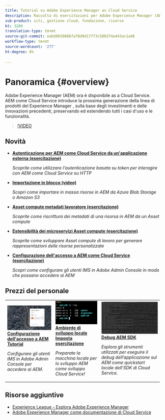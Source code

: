```yaml
---
title: Tutorial su Adobe Experience Manager as Cloud Service
description: Raccolta di esercitazioni per Adobe Experience Manager (AEM) come Cloud Service
sub-product: siti, gestione cloud, fondazione, risorse
kt: 3289
translation-type: tm+mt
source-git-commit: eabd8650886fa78d9d177f3c588374a443ac1ad6
workflow-type: tm+mt
source-wordcount: '277'
ht-degree: 8%

---
```



# Panoramica {#overview}

Adobe Experience Manager (AEM) ora è disponibile as a Cloud Service. AEM come Cloud Service introduce la prossima generazione della linea di prodotti del Experience Manager , sulla base degli investimenti e delle innovazioni precedenti, preservando ed estendendo tutti i casi d&#39;uso e le funzionalità.

>[!VIDEO](https://video.tv.adobe.com/v/31085/?quality=12&learn=on)

## Novità

* **[Autenticazione per AEM come Cloud Service da un&#39;applicazione esterna (esercitazione)](../headless-tutorial/authentication/overview.md)**

   *Scoprite come utilizzare l&#39;autenticazione basata su token per interagire con AEM come Cloud Service su HTTP*

* **[Importazione in blocco (video)](./migration/bulk-import.md)**

   *Scopri come importare in massa risorse in AEM da Azure Blob Storage o  Amazon S3*

* **[Asset compute metadati lavoratore (esercitazione)](./asset-compute/advanced/metadata.md)**

   *Scoprite come riscrittura dei metadati di una risorsa in AEM da un Asset compute*

* **[Estensibilità dei microservizi  Asset compute (esercitazione)](./asset-compute/overview.md)**

   *Scoprite come sviluppare  Asset compute di lavoro per generare rappresentazioni delle risorse personalizzate*

* **[Configurazione dell&#39;accesso a AEM come Cloud Service (esercitazione)](./accessing/overview.md)**

   *Scopri come configurare gli utenti IMS in Adobe Admin Console in modo che possano accedere ai AEM*


## Prezzi del personale

<table>
   <td>
      <a href="./accessing/overview.md">
      <img alt="Configurazione dell'accesso a AEM come Cloud Service" src="./assets/overview/staff-pick__accessing.png"/>
      </a>
      <div>
         <a href="./accessing/overview.md">
         <strong>Configurazione dell'accesso a AEM Tutorial</strong>
         </a>
      </div>
      <p>
         <em>Configurare gli utenti IMS in Adobe Admin Console per accedere ai AEM.</em>
      <p>
   </td>   
   <td>
      <a href="./local-development-environment/overview.md">
      <img alt="Ambiente di sviluppo locale Imposta esercitazione" src="./assets/overview/staff-pick__local-development-environment-set-up.png"/>
      </a>
      <div>
         <a href="./local-development-environment/overview.md">
         <strong>Ambiente di sviluppo locale Imposta esercitazione</strong>
         </a>
      </div>
      <p>
         <em>Preparate la macchina locale per lo sviluppo AEM come sviluppo Cloud Service!</em>
      <p>
   </td>   
   <td>
      <a href="./debugging/aem-sdk-local-quickstart/overview.md">
      <img alt="Debugging AEM avvio rapido locale dell’SDK" src="./assets/overview/staff-pick__debugging.png"/>
      </a>
      <div>
         <a href="./debugging/aem-sdk-local-quickstart/overview.md">
         <strong>Debug AEM SDK</strong>
         </a>
      </div>
      <p>
         <em>Esplora gli strumenti utilizzati per eseguire il debug dell’applicazione sul AEM come quickstart locale dell’SDK di Cloud Service.</em>
      <p>
   </td>
</table>

## Risorse aggiuntive

* [ Experience League - Esplora Adobe Experience Manager](https://experienceleague.adobe.com/#recommended/solutions/experience-manager)
* [Adobe Experience Manager come documentazione di Cloud Service](https://docs.adobe.com/content/help/en/experience-manager-cloud-service/landing/home.html)
